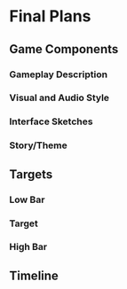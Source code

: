 # Final Plans
## Game Components
### Gameplay Description

### Visual and Audio Style

### Interface Sketches

### Story/Theme

## Targets
### Low Bar

### Target

### High Bar

## Timeline